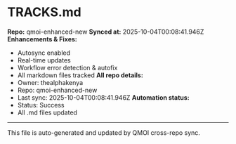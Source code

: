# TRACKS.md

**Repo:** qmoi-enhanced-new
**Synced at:** 2025-10-04T00:08:41.946Z
**Enhancements & Fixes:**
- Autosync enabled
- Real-time updates
- Workflow error detection & autofix
- All markdown files tracked
**All repo details:**
- Owner: thealphakenya
- Repo: qmoi-enhanced-new
- Last sync: 2025-10-04T00:08:41.946Z
**Automation status:**
- Status: Success
- All .md files updated
---
This file is auto-generated and updated by QMOI cross-repo sync.

